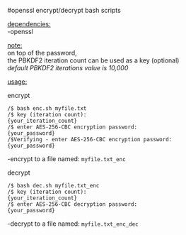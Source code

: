#openssl encrypt/decrypt bash scripts

<dependencies:><br>
-openssl<br>


<note:><br>
on top of the password,<br>
the PBKDF2 iteration count can be used as a key (optional)<br>
<i>default PBKDF2 iterations value is 10,000</i>

<usage:><br>

encrypt

	/$ bash enc.sh myfile.txt
	/$ key (iteration count):
	{your_iteration_count}
	/$ enter AES-256-CBC encryption password:
	{your_password}
	/$Verifying - enter AES-256-CBC encryption password:
	{your_password}

-encrypt to a file named: <code>myfile.txt_enc</code>

decrypt

	/$ bash dec.sh myfile.txt_enc
	/$ key (iteration count):
	{your_iteration_count}
	/$ enter AES-256-CBC decryption password:
	{your_password}

-decrypt to a file named: <code>myfile.txt_enc_dec</code>


